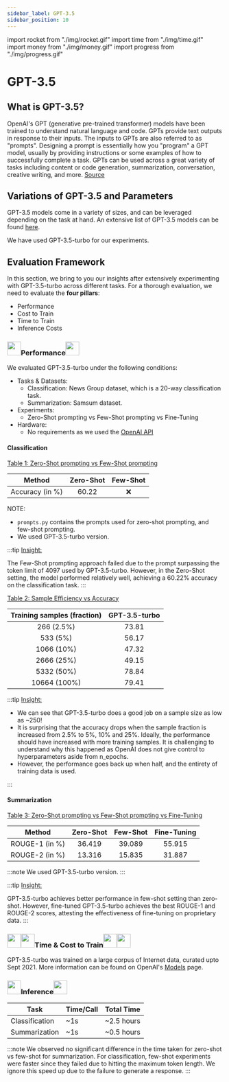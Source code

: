 ```yaml
---
sidebar_label: GPT-3.5
sidebar_position: 10
---
```


import rocket from "./img/rocket.gif"
import time from "./img/time.gif"
import money from "./img/money.gif"
import progress from "./img/progress.gif"

# GPT-3.5

## What is GPT-3.5?

OpenAI's GPT (generative pre-trained transformer) models have been trained to understand natural language and code. GPTs provide text outputs in response to their inputs. The inputs to GPTs are also referred to as "prompts". Designing a prompt is essentially how you "program" a GPT model, usually by providing instructions or some examples of how to successfully complete a task. GPTs can be used across a great variety of tasks including content or code generation, summarization, conversation, creative writing, and more. [Source](https://platform.openai.com/docs/introduction/key-concepts)

## Variations of GPT-3.5 and Parameters

GPT-3.5 models come in a variety of sizes, and can be leveraged depending on the task at hand. An extensive list of GPT-3.5 models can be found [here](https://platform.openai.com/docs/models/gpt-3-5).

We have used GPT-3.5-turbo for our experiments.

## Evaluation Framework

In this section, we bring to you our insights after extensively experimenting with GPT-3.5-turbo across different tasks. For a thorough evaluation, we need to evaluate the **four pillars**:

- Performance
- Cost to Train
- Time to Train
- Inference Costs

### <img src={rocket} width="32" height="32"/>Performance<img src={rocket} width="32" height="32"/>

We evaluated GPT-3.5-turbo under the following conditions:

- Tasks & Datasets:
  - Classification: News Group dataset, which is a 20-way classification task.
  - Summarization: Samsum dataset.
- Experiments:
  - Zero-Shot prompting vs Few-Shot prompting vs Fine-Tuning
- Hardware:
  - No requirements as we used the [OpenAI API](https://platform.openai.com/docs/api-reference)

#### Classification

<u> Table 1: Zero-Shot prompting vs Few-Shot prompting </u>

|     Method      | Zero-Shot | Few-Shot |
| :-------------: | :-------: | :------: |
| Accuracy (in %) |   60.22   |   :x:    |

NOTE:

- `prompts.py` contains the prompts used for zero-shot prompting, and few-shot prompting.
- We used GPT-3.5-turbo version.

:::tip
<u> Insight: </u>

The Few-Shot prompting approach failed due to the prompt surpassing the token limit of 4097 used by GPT-3.5-turbo. However, in the Zero-Shot setting, the model performed relatively well, achieving a 60.22% accuracy on the classification task.
:::

<u> Table 2: Sample Efficiency vs Accuracy </u>

| Training samples (fraction) | GPT-3.5-turbo |
| :-------------------------: | :-----------: |
|         266 (2.5%)          |     73.81     |
|          533 (5%)           |     56.17     |
|         1066 (10%)          |     47.32     |
|         2666 (25%)          |     49.15     |
|         5332 (50%)          |     78.84     |
|        10664 (100%)         |     79.41     |

:::tip
<u> Insight: </u>

- We can see that GPT-3.5-turbo does a good job on a sample size as low as ~250!
- It is surprising that the accuracy drops when the sample fraction is increased from 2.5% to 5%, 10% and 25%. Ideally, the performance should have increased with more training samples. It is challenging to understand why this happened as OpenAI does not give control to hyperparameters aside from n_epochs.
- However, the performance goes back up when half, and the entirety of training data is used.

:::

#### Summarization

<u> Table 3: Zero-Shot prompting vs Few-Shot prompting vs Fine-Tuning </u>

|     Method     | Zero-Shot | Few-Shot | Fine-Tuning |
| :------------: | :-------: | :------: | :---------: |
| ROUGE-1 (in %) |  36.419   |  39.089  |   55.915    |
| ROUGE-2 (in %) |  13.316   |  15.835  |   31.887    |

:::note
We used GPT-3.5-turbo version.
:::

:::tip
<u> Insight: </u>

GPT-3.5-turbo achieves better performance in few-shot setting than zero-shot. However, fine-tuned GPT-3.5-turbo achieves the best ROUGE-1 and ROUGE-2 scores, attesting the effectiveness of fine-tuning on proprietary data.
:::

### <img src={time} width="32" height="32"/><img src={money} width="32" height="32"/>Time & Cost to Train<img src={money} width="32" height="32"/><img src={time} width="32" height="32"/>

GPT-3.5-turbo was trained on a large corpus of Internet data, curated upto Sept 2021. More information can be found on OpenAI's [Models](https://platform.openai.com/docs/models/gpt-3-5) page.

### <img src={progress} width="32" height="32"/>Inference<img src={progress} width="32" height="32"/>

| Task           | Time/Call | Total Time |
| -------------- | --------- | ---------- |
| Classification | ~1s       | ~2.5 hours |
| Summarization  | ~1s       | ~0.5 hours |

:::note
We observed no significant difference in the time taken for zero-shot vs few-shot for summarization. For classification, few-shot experiments were faster since they failed due to hitting the maximum token length. We ignore this speed up due to the failure to generate a response.
:::
